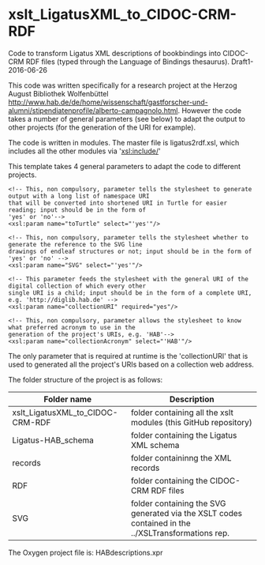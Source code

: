 # xslt_LigatusXML_to_CIDOC-CRM-RDF
Code to transform Ligatus XML descriptions of bookbindings into CIDOC-CRM RDF files (typed through the Language of Bindings thesaurus). Draft1-2016-06-26

This code was written specifically for a research project at the Herzog August Bibliothek Wolfenbüttel <http://www.hab.de/de/home/wissenschaft/gastforscher-und-alumni/stipendiatenprofile/alberto-campagnolo.html>. However the code takes a number of general parameters (see below) to adapt the output to other projects (for the generation of the URI for example).

The code is written in modules. The master file is ligatus2rdf.xsl, which includes all the other modules via '<xsl:include/>'

This template takes 4 general parameters to adapt the code to different projects.

   
    <!-- This, non compulsory, parameter tells the stylesheet to generate output with a long list of namespace URI
    that will be converted into shortened URI in Turtle for easier reading; input should be in the form of
    'yes' or 'no'-->
    <xsl:param name="toTurtle" select="'yes'"/>
    
    <!-- This, non compulsory, parameter tells the stylesheet whether to generate the reference to the SVG line
    drawings of endleaf structures or not; input should be in the form of 'yes' or 'no' -->
    <xsl:param name="SVG" select="'yes'"/>
    
    <!-- This parameter feeds the stylesheet with the general URI of the digital collection of which every other
    single URI is a child; input should be in the form of a complete URI, e.g. 'http://diglib.hab.de' -->
    <xsl:param name="collectionURI" required="yes"/>
    
    <!-- This, non compulsory, parameter allows the stylesheet to know what preferred acronym to use in the 
    generation of the project's URIs, e.g. 'HAB'-->
    <xsl:param name="collectionAcronym" select="'HAB'"/>

The only parameter that is required at runtime is the 'collectionURI' that is used to generated all the project's URIs based on a collection web address. 

The folder structure of the project is as follows:

Folder name | Description
--- | ---
xslt_LigatusXML_to_CIDOC-CRM-RDF | folder containing all the xslt modules (this GitHub repository)
Ligatus-HAB_schema |  folder containing the Ligatus XML schema
records | folder containinng the XML records
RDF | folder containing the CIDOC-CRM RDF files
SVG | folder containing the SVG generated via the XSLT codes contained in the ../XSLTransformations rep.


The Oxygen project file is: HABdescriptions.xpr
